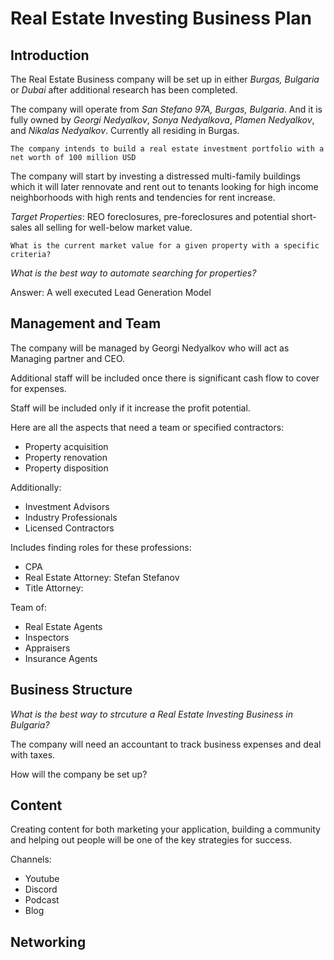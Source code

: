 # Real Estate Investing Business Plan

## Introduction

The Real Estate Business company will be set up in either _Burgas, Bulgaria_
or _Dubai_ after additional research has been completed.

The company will operate from _San Stefano 97A, Burgas, Bulgaria_. And it is fully owned
by _Georgi Nedyalkov_, _Sonya Nedyalkova_, _Plamen Nedyalkov_, and _Nikalas Nedyalkov_.
Currently all residing in Burgas.

`The company intends to build a real estate investment portfolio with a net worth of 100 million USD`

The company will start by investing a distressed multi-family buildings which it will later
rennovate and rent out to tenants looking for high income neighborhoods with high rents
and tendencies for rent increase.

_Target Properties_: REO foreclosures, pre-foreclosures and potential short-sales all selling
for well-below market value.

`What is the current market value for a given property with a specific criteria?`

_What is the best way to automate searching for properties?_

Answer: A well executed Lead Generation Model

## Management and Team

The company will be managed by Georgi Nedyalkov who will act as Managing partner and CEO.

Additional staff will be included once there is significant cash flow to cover for expenses.

Staff will be included only if it increase the profit potential.

Here are all the aspects that need a team or specified contractors:

-   Property acquisition
-   Property renovation
-   Property disposition

Additionally:

-   Investment Advisors
-   Industry Professionals
-   Licensed Contractors

Includes finding roles for these professions:

-   CPA
-   Real Estate Attorney: Stefan Stefanov
-   Title Attorney:

Team of:

-   Real Estate Agents
-   Inspectors
-   Appraisers
-   Insurance Agents

## Business Structure

_What is the best way to strcuture a Real Estate Investing Business in Bulgaria?_

The company will need an accountant to track business expenses and deal with taxes.

How will the company be set up?

## Content

Creating content for both marketing your application, building a community and helping out people
will be one of the key strategies for success.

Channels:

-   Youtube
-   Discord
-   Podcast
-   Blog

## Networking
